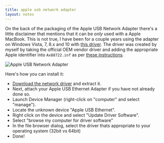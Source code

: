 ```yaml
---
title: apple usb network adapter
layout: notes
---
```


On the back of the packaging of the Apple USB Network Adapter there's a little disclaimer that mentions that it can be _only_ used with a Apple MacBook. This is not true, I have been for a couple years using the adapter on Windows Vista, 7, 8.x and 10 with [this driver](/downloads/apple-usb-networking-driver-for-windows-vista-7-8-10.zip). The driver was created by myself by taking the official OEM vendor driver and adding the appropriate Apple identifier into ```Ax88722.inf``` as per [these instructions](http://ashleyangell.com/2010/09/windows-7-drivers-for-apples-usb-ethernet-adapter/).

![Apple USB Network Adapter](/images/apple-usb-network-adapter.png)

Here's how you can install it:

* [Download the network driver](/downloads/apple-usb-networking-driver-for-windows-vista-7-8-10.zip) and extract it.
* Next, attach your Apple USB Ethernet Adapter if you have not already done so.
* Launch Device Manager (right-click on "computer" and select "manage").
* Locate the unknown device "Apple USB Ethernet".
* Right click on the device and select "Update Driver Software".
* Select "browse my computer for driver software"
* In the file browser dialog, select the driver thats appropriate to your operating system (32bit vs 64bit)
* Done!
